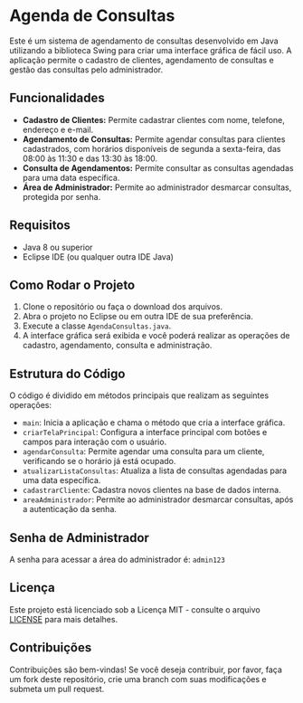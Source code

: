# Agenda de Consultas

Este é um sistema de agendamento de consultas desenvolvido em Java utilizando a biblioteca Swing para criar uma interface gráfica de fácil uso. A aplicação permite o cadastro de clientes, agendamento de consultas e gestão das consultas pelo administrador.

## Funcionalidades

- **Cadastro de Clientes:** Permite cadastrar clientes com nome, telefone, endereço e e-mail.
- **Agendamento de Consultas:** Permite agendar consultas para clientes cadastrados, com horários disponíveis de segunda a sexta-feira, das 08:00 às 11:30 e das 13:30 às 18:00.
- **Consulta de Agendamentos:** Permite consultar as consultas agendadas para uma data específica.
- **Área de Administrador:** Permite ao administrador desmarcar consultas, protegida por senha.

## Requisitos

- Java 8 ou superior
- Eclipse IDE (ou qualquer outra IDE Java)

## Como Rodar o Projeto

1. Clone o repositório ou faça o download dos arquivos.
2. Abra o projeto no Eclipse ou em outra IDE de sua preferência.
3. Execute a classe `AgendaConsultas.java`.
4. A interface gráfica será exibida e você poderá realizar as operações de cadastro, agendamento, consulta e administração.

## Estrutura do Código

O código é dividido em métodos principais que realizam as seguintes operações:

- `main`: Inicia a aplicação e chama o método que cria a interface gráfica.
- `criarTelaPrincipal`: Configura a interface principal com botões e campos para interação com o usuário.
- `agendarConsulta`: Permite agendar uma consulta para um cliente, verificando se o horário já está ocupado.
- `atualizarListaConsultas`: Atualiza a lista de consultas agendadas para uma data específica.
- `cadastrarCliente`: Cadastra novos clientes na base de dados interna.
- `areaAdministrador`: Permite ao administrador desmarcar consultas, após a autenticação da senha.

## Senha de Administrador

A senha para acessar a área do administrador é: `admin123`

## Licença

Este projeto está licenciado sob a Licença MIT - consulte o arquivo [LICENSE](LICENSE) para mais detalhes.

## Contribuições

Contribuições são bem-vindas! Se você deseja contribuir, por favor, faça um fork deste repositório, crie uma branch com suas modificações e submeta um pull request.
